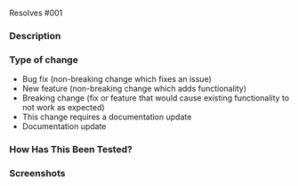 <!--Read comments, before commiting pull request read checklist again

# Checklist:

- I have performed a self-review of my own code,
- I have commented my code, particularly in hard-to-understand areas,
- I have made corresponding changes to the documentation,
- I have added tests that prove my fix is effective or that my feature works,
- New and existing unit tests pass locally with my changes ("bundle exec rake"),
- Title include "WIP" if work is in progress.

-->

Resolves #001 <!--fill issue number-->

### Description

<!-- Please include a summary of the change and which issue is fixed.
Please also include relevant motivation and context.
Guide questions:
  - What motivated this change (if not already described in an issue)?
  - What alternative solutions did you consider?
  - What are the tradeoffs for your solution?

List any dependencies that are required for this change. (gems, js libraries, etc.)

Include anything else we should know about. -->

### Type of change

<!-- Please delete options that are not relevant. -->

- Bug fix (non-breaking change which fixes an issue)
- New feature (non-breaking change which adds functionality)
- Breaking change (fix or feature that would cause existing functionality to not work as expected)
- This change requires a documentation update
- Documentation update

### How Has This Been Tested?

<!-- Please describe the tests that you ran to verify your changes.
Provide instructions so we can reproduce.
Do we need to do anything else to verify your changes?
If so, provide instructions (including any relevant configuration) so that we can reproduce? -->

### Screenshots

<!--Optional. Delete if not relevant.
Include screenshots (before / after) for style changes, highlight
edited element.-->
